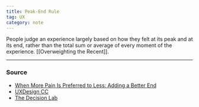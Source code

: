 ```yaml
---
title: Peak-End Rule
tag: UX
category: note
---
```

People judge an experience largely based on how they felt at its peak and at its end, rather than the total sum or average of every moment of the experience. [[Overweighting the Recent]].


--- 
### Source
- [When More Pain Is Preferred to Less: Adding a Better End](https://www.jstor.org/stable/40062570)
- [UXDesign CC](https://uxdesign.cc/peak-end-rule-54eedd375c4d)
- [The Decision Lab](https://thedecisionlab.com/biases/peak-end-rule/)